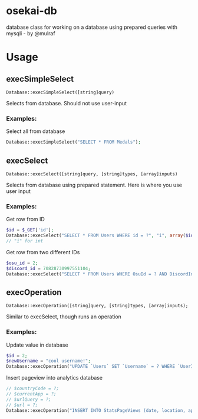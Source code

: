 # osekai-db
database class for working on a database using prepared queries with mysqli - by @mulraf
# Usage
## execSimpleSelect
`Database::execSimpleSelect([string]query)`

Selects from database. Should not use user-input 

### Examples:
Select all from database
```php
Database::execSimpleSelect("SELECT * FROM Medals");
```

## execSelect
`Database::execSelect([string]query, [string]types, [array]inputs)`

Selects from database using prepared statement. Here is where you use user input

### Examples:
Get row from ID
```php
$id = $_GET['id'];
Database::execSelect("SELECT * FROM Users WHERE id = ?", "i", array($id));
// "i" for int
```
Get row from two different IDs
```php
$osu_id = 2;
$discord_id = 70828730997551104;
Database::execSelect("SELECT * FROM Users WHERE OsuId = ? AND DiscordId = ?", "ii", array($osu_id, $discord_id)); 
```

## execOperation
`Database::execOperation([string]query, [string]types, [array]inputs);`

Similar to execSelect, though runs an operation

### Examples:
Update value in database
```php
$id = 2;
$newUsername = "cool username!";
Database::execOperation("UPDATE `Users` SET `Username` = ? WHERE `UserID` = ?", "si", array($newUsername, $id)); 
```
Insert pageview into analytics database
```php
// $countryCode = ?;
// $currentApp = ?;
// $urlQuery = ?;
// $url = ?;
Database::execOperation("INSERT INTO StatsPageViews (date, location, app, query, url) VALUES (CURRENT_TIMESTAMP, ?, ?, ?, ?)", "ssss", array($countryCode, $currentApp, $urlQuery, $url));
```
